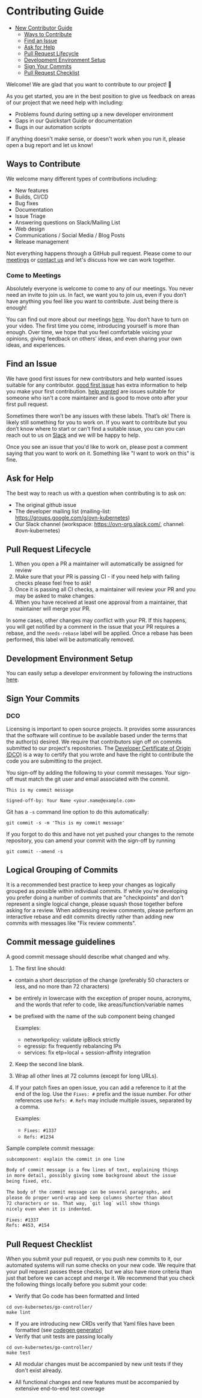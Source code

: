 # Contributing Guide

* [New Contributor Guide](#contributing-guide)
  * [Ways to Contribute](#ways-to-contribute)
  * [Find an Issue](#find-an-issue)
  * [Ask for Help](#ask-for-help)
  * [Pull Request Lifecycle](#pull-request-lifecycle)
  * [Development Environment Setup](#development-environment-setup)
  * [Sign Your Commits](#sign-your-commits)
  * [Pull Request Checklist](#pull-request-checklist)

Welcome! We are glad that you want to contribute to our project! 💖

As you get started, you are in the best position to give us feedback on areas of
our project that we need help with including:

* Problems found during setting up a new developer environment
* Gaps in our Quickstart Guide or documentation
* Bugs in our automation scripts

If anything doesn't make sense, or doesn't work when you run it, please open a
bug report and let us know!

## Ways to Contribute

We welcome many different types of contributions including:

* New features
* Builds, CI/CD
* Bug fixes
* Documentation
* Issue Triage
* Answering questions on Slack/Mailing List
* Web design
* Communications / Social Media / Blog Posts
* Release management

Not everything happens through a GitHub pull request. Please come to our
[meetings](./MEETINGS.md) or [contact us](https://ovn-org.slack.com/archives/C010SQ5FSNL) and let's discuss how we can work
together. 

### Come to Meetings

Absolutely everyone is welcome to come to any of our meetings. You never need an
invite to join us. In fact, we want you to join us, even if you don’t have
anything you feel like you want to contribute. Just being there is enough!

You can find out more about our meetings [here](./MEETINGS.md). You don’t have to turn on
your video. The first time you come, introducing yourself is more than enough.
Over time, we hope that you feel comfortable voicing your opinions, giving
feedback on others’ ideas, and even sharing your own ideas, and experiences.

## Find an Issue

We have good first issues for new contributors and help wanted issues suitable
for any contributor. [good first issue](https://github.com/ovn-org/ovn-kubernetes/labels/good%20first%20issue) has extra information to
help you make your first contribution. [help wanted](https://github.com/ovn-org/ovn-kubernetes/labels/help%20wanted) are issues
suitable for someone who isn't a core maintainer and is good to move onto after
your first pull request.

Sometimes there won’t be any issues with these labels. That’s ok! There is
likely still something for you to work on. If you want to contribute but you
don’t know where to start or can't find a suitable issue, you can you can reach out to us on [Slack](https://ovn-org.slack.com/) and we will be happy to help.

Once you see an issue that you'd like to work on, please post a comment saying
that you want to work on it. Something like "I want to work on this" is fine.

## Ask for Help

The best way to reach us with a question when contributing is to ask on:

* The original github issue
* The developer mailing list (mailing-list: https://groups.google.com/g/ovn-kubernetes)
* Our Slack channel (workspace: https://ovn-org.slack.com/, channel: #ovn-kubernetes)

## Pull Request Lifecycle

1. When you open a PR a maintainer will automatically be assigned for review
2. Make sure that your PR is passing CI - if you need help with failing checks please feel free to ask!
3. Once it is passing all CI checks, a maintainer will review your PR and you may be asked to make changes.
4. When you have received at least one approval from a maintainer, that maintainer will merge your PR.

In some cases, other changes may conflict with your PR. If this happens, you will get notified by a comment in the issue that your PR requires a rebase, and the `needs-rebase` label will be applied. Once a rebase has been performed, this label will be automatically removed.

## Development Environment Setup

You can easily setup a developer environment by following the instructions [here](../installation/launching-ovn-kubernetes-on-kind.md).

## Sign Your Commits

### DCO
Licensing is important to open source projects. It provides some assurances that
the software will continue to be available based under the terms that the
author(s) desired. We require that contributors sign off on commits submitted to
our project's repositories. The [Developer Certificate of Origin
(DCO)](https://probot.github.io/apps/dco/) is a way to certify that you wrote and
have the right to contribute the code you are submitting to the project.

You sign-off by adding the following to your commit messages. Your sign-off must
match the git user and email associated with the commit.

    This is my commit message

    Signed-off-by: Your Name <your.name@example.com>

Git has a `-s` command line option to do this automatically:

    git commit -s -m 'This is my commit message'

If you forgot to do this and have not yet pushed your changes to the remote
repository, you can amend your commit with the sign-off by running 

    git commit --amend -s 

## Logical Grouping of Commits

It is a recommended best practice to keep your changes as logically grouped as
possible within individual commits. If while you're developing you prefer doing
a number of commits that are "checkpoints" and don't represent a single logical
change, please squash those together before asking for a review.
When addressing review comments, please perform an interactive rebase and edit commits directly rather than adding new commits with messages like "Fix review comments".

## Commit message guidelines

A good commit message should describe what changed and why.

1. The first line should:
  
* contain a short description of the change (preferably 50 characters or less,
    and no more than 72 characters)
* be entirely in lowercase with the exception of proper nouns, acronyms, and
    the words that refer to code, like areas/function/variable names
* be prefixed with the name of the sub component being changed

  Examples:

  * networkpolicy: validate ipBlock strictly
  * egressip: fix frequently rebalancing IPs
  * services: fix etp=local + session-affnity integration

2. Keep the second line blank.
3. Wrap all other lines at 72 columns (except for long URLs).
4. If your patch fixes an open issue, you can add a reference to it at the end
   of the log. Use the `Fixes: #` prefix and the issue number. For other
   references use `Refs: #`. `Refs` may include multiple issues, separated by a
   comma.

   Examples:

   * `Fixes: #1337`
   * `Refs: #1234`

Sample complete commit message:

```txt
subcomponent: explain the commit in one line

Body of commit message is a few lines of text, explaining things
in more detail, possibly giving some background about the issue
being fixed, etc.

The body of the commit message can be several paragraphs, and
please do proper word-wrap and keep columns shorter than about
72 characters or so. That way, `git log` will show things
nicely even when it is indented.

Fixes: #1337
Refs: #453, #154
```

## Pull Request Checklist

When you submit your pull request, or you push new commits to it, our automated
systems will run some checks on your new code. We require that your pull request
passes these checks, but we also have more criteria than just that before we can
accept and merge it. We recommend that you check the following things locally
before you submit your code:

* Verify that Go code has been formatted and linted

```console
cd ovn-kubernetes/go-controller/
make lint
```

* If you are introducing new CRDs verify that Yaml files have been formatted (see
  [codegen generator](https://github.com/ovn-org/ovn-kubernetes/blob/master/docs/developer.md#generating-crd-yamls-using-codegen))
* Verify that unit tests are passing locally

```console
cd ovn-kubernetes/go-controller/
make test
```

* All modular changes must be accompanied by new unit tests if they don't exist already.

* All functional changes and new features must be accompanied by extensive end-to-end test coverage
